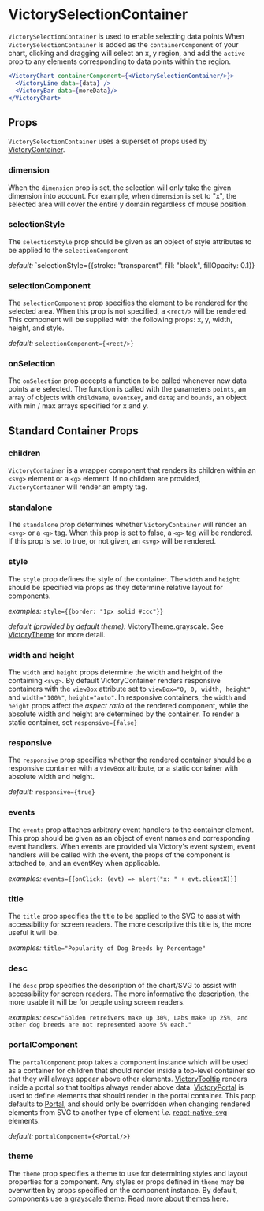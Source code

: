 # VictorySelectionContainer

`VictorySelectionContainer` is used to enable selecting data points When `VictorySelectionContainer`
is added as the `containerComponent` of your chart, clicking and dragging will select an x, y
region, and add the `active` prop to any elements corresponding to data points within the region.


```jsx
<VictoryChart containerComponent={<VictorySelectionContainer/>}>
  <VictoryLine data={data} />
  <VictoryBar data={moreData}/>
</VictoryChart>
```

## Props

`VictorySelectionContainer` uses a superset of props used by [VictoryContainer].

### dimension

When the `dimension` prop is set, the selection will only take the given dimension into account.
For example, when `dimension` is set to "x", the selected area will cover the entire y domain
regardless of mouse position.

### selectionStyle

The `selectionStyle` prop should be given as an object of style attributes to be applied to the
`selectionComponent`

*default:* `selectionStyle={{stroke: "transparent", fill: "black", fillOpacity: 0.1}}

### selectionComponent

The `selectionComponent` prop specifies the element to be rendered for the selected area. When
this prop is not specified, a `<rect/>` will be rendered. This component will be supplied with the
following props: x, y, width, height, and style.

*default:* `selectionComponent={<rect/>}`

### onSelection

The `onSelection` prop accepts a function to be called whenever new data points are selected. The
function is called with the parameters `points`, an array of objects with `childName`, `eventKey`,
and `data`; and `bounds`, an object with min / max arrays specified for x and y.

## Standard Container Props

### children

`VictoryContainer` is a wrapper component that renders its children within an `<svg>` element or a
`<g>` element. If no children are provided, `VictoryContainer` will render an empty tag.

### standalone

The `standalone` prop determines whether `VictoryContainer` will render an `<svg>` or a `<g>` tag.
When this prop is set to false, a `<g>` tag will be rendered. If this prop is set to true, or not
given, an `<svg>` will be rendered.

### style

The `style` prop defines the style of the container. The `width` and `height` should be specified via props as they determine relative layout for components.

*examples:* `style={{border: "1px solid #ccc"}}`

*default (provided by default theme):* VictoryTheme.grayscale. See [VictoryTheme] for more detail.

### width and height

The `width` and `height` props determine the width and height of the containing `<svg>`. By default VictoryContainer renders responsive containers with the `viewBox` attribute set to `viewBox="0, 0, width, height"` and `width="100%"`, `height="auto"`. In responsive containers, the `width` and `height` props affect the _aspect ratio_ of the rendered component, while the absolute width and height are determined by the container. To render a static container, set `responsive={false}`

### responsive

The `responsive` prop specifies whether the rendered container should be a responsive container with a `viewBox` attribute, or a static container with absolute width and height.

*default:* `responsive={true}`

### events

The `events` prop attaches arbitrary event handlers to the container element. This prop should be given as an object of event names and corresponding event handlers. When events are provided via Victory's event system, event handlers will be called with the event, the props of the component is attached to, and an eventKey when applicable.

*examples:* `events={{onClick: (evt) => alert("x: " + evt.clientX)}}`

### title

The `title` prop specifies the title to be applied to the SVG to assist with accessibility for screen readers. The more descriptive this title is, the more useful it will be.

*examples:* `title="Popularity of Dog Breeds by Percentage"`


### desc

The `desc` prop specifies the description of the chart/SVG to assist with accessibility for screen readers. The more informative the description, the more usable it will be for people using screen readers.

*examples:* `desc="Golden retreivers make up 30%, Labs make up 25%, and other dog breeds are not represented above 5% each."`

### portalComponent

The `portalComponent` prop takes a component instance which will be used as a container for children that should render inside a top-level container so that they will always appear above other elements. [VictoryTooltip] renders inside a portal so that tooltips always render above data. [VictoryPortal] is used to define elements that should render in the portal container. This prop defaults to [Portal], and should only be overridden when changing rendered elements from SVG to another type of element _i.e._ [react-native-svg] elements.

*default:* `portalComponent={<Portal/>}`

### theme

The `theme` prop specifies a theme to use for determining styles and layout properties for a
component. Any styles or props defined in `theme` may be overwritten by props specified on the
component instance. By default, components use a [grayscale theme]. [Read more about themes here].

[VictoryPortal]: https://formidable.com/open-source/victory/docs/victory-portal
[Portal]: https://github.com/FormidableLabs/victory-core/blob/master/src/victory-portal/portal.js
[react-native-svg]: https://github.com/react-native-community/react-native-svg
[VictoryTheme]: https://formidable.com/open-source/victory/docs/victory-theme
[VictoryTooltip]: https://formidable.com/open-source/victory/docs/victory-tooltip
[grayscale theme]: https://github.com/FormidableLabs/victory-core/blob/master/src/victory-theme/grayscale.js
[Read more about themes here]: https://formidable.com/open-source/victory/recipes/theme-park
[VictoryContainer]: https://formidable.com/open-source/victory/docs/victory-container

